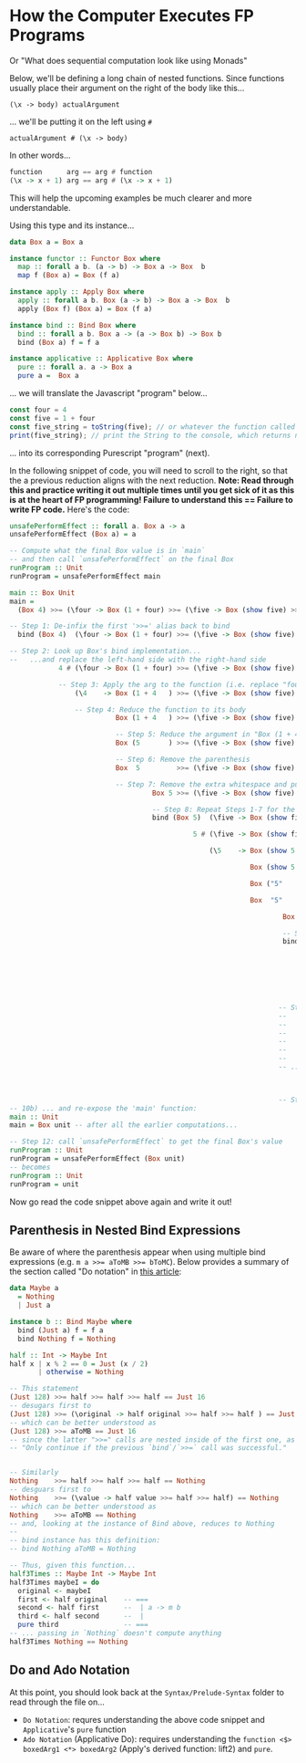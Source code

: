 # How the Computer Executes FP Programs

Or "What does sequential computation look like using Monads"

Below, we'll be defining a long chain of nested functions. Since functions usually place their argument on the right of the body like this...
```
(\x -> body) actualArgument
```
... we'll be putting it on the left using `#`
```
actualArgument # (\x -> body)
```
In other words...
```purescript
function      arg == arg # function
(\x -> x + 1) arg == arg # (\x -> x + 1)
```
This will help the upcoming examples be much clearer and more understandable.

Using this type and its instance...
```purescript
data Box a = Box a

instance functor :: Functor Box where
  map :: forall a b. (a -> b) -> Box a -> Box  b
  map f (Box a) = Box (f a)

instance apply :: Apply Box where
  apply :: forall a b. Box (a -> b) -> Box a -> Box  b
  apply (Box f) (Box a) = Box (f a)

instance bind :: Bind Box where
  bind :: forall a b. Box a -> (a -> Box b) -> Box b
  bind (Box a) f = f a

instance applicative :: Applicative Box where
  pure :: forall a. a -> Box a
  pure a =  Box a
```
... we will translate the Javascript "program" below...
```javascript
const four = 4
const five = 1 + four
const five_string = toString(five); // or whatever the function called
print(five_string); // print the String to the console, which returns nothing
```
... into its corresponding Purescript "program" (next).

In the following snippet of code, you will need to scroll to the right, so that the a previous reduction aligns with the next reduction. **Note: Read through this and practice writing it out multiple times until you get sick of it as this is at the heart of FP programming! Failure to understand this == Failure to write FP code.** Here's the code:
```purescript
unsafePerformEffect :: forall a. Box a -> a
unsafePerformEffect (Box a) = a

-- Compute what the final Box value is in `main`
-- and then call `unsafePerformEffect` on the final Box
runProgram :: Unit
runProgram = unsafePerformEffect main

main :: Box Unit
main =
  (Box 4) >>= (\four -> Box (1 + four) >>= (\five -> Box (show five) >>= (\five_string -> print five_string)))

-- Step 1: De-infix the first '>>=' alias back to bind
  bind (Box 4)  (\four -> Box (1 + four) >>= (\five -> Box (show five) >>= (\five_string -> print five_string)))

-- Step 2: Look up Box's bind implementation...
--   ...and replace the left-hand side with the right-hand side
            4 # (\four -> Box (1 + four) >>= (\five -> Box (show five) >>= (\five_string -> print five_string)))

            -- Step 3: Apply the arg to the function (i.e. replace "four" with 4)
                (\4    -> Box (1 + 4   ) >>= (\five -> Box (show five) >>= (\five_string -> print five_string)))

                -- Step 4: Reduce the function to its body
                          Box (1 + 4   ) >>= (\five -> Box (show five) >>= (\five_string -> print five_string))

                          -- Step 5: Reduce the argument in "Box (1 + 4)" to "Box 5"
                          Box (5       ) >>= (\five -> Box (show five) >>= (\five_string -> print five_string))

                          -- Step 6: Remove the parenthesis
                          Box  5         >>= (\five -> Box (show five) >>= (\five_string -> print five_string))

                          -- Step 7: Remove the extra whitespace and push right
                                   Box 5 >>= (\five -> Box (show five) >>= (\five_string -> print five_string))

                                   -- Step 8: Repeat Steps 1-7 for the next ">>="
                                   bind (Box 5)  (\five -> Box (show five) >>= (\five_string -> print five_string))

                                             5 # (\five -> Box (show five) >>= (\five_string -> print five_string))

                                                 (\5    -> Box (show 5   ) >>= (\five_string -> print five_string))

                                                           Box (show 5   ) >>= (\five_string -> print five_string)

                                                           Box ("5"      ) >>= (\five_string -> print five_string)

                                                           Box  "5"        >>= (\five_string -> print five_string)

                                                                   Box "5" >>= (\five_string -> print five_string)

                                                                   -- Step 8: Repeat Steps 1-6 for the next ">>="
                                                                   bind (Box "5")  (\five_string -> print five_string)

                                                                             "5" # (\five_string -> print five_string)

                                                                                   (\"5"         -> print "5")

                                                                                                    print "5"

                                                                  -- Step 9: Look up `print`'s definition
                                                                  --
                                                                  --   print :: forall a. a -> Box Unit
                                                                  --   print a =
                                                                  --      -- Assume that 'a' is printed to the console
                                                                  --      Box unit
                                                                  --
                                                                  -- ... and replace the LHS with RHS

                                                                                                     Box unit

                                                                  -- Step 10a: Shift everything to the left again
-- 10b) ... and re-expose the 'main' function:
main :: Unit
main = Box unit -- after all the earlier computations...

-- Step 12: call `unsafePerformEffect` to get the final Box's value
runProgram :: Unit
runProgram = unsafePerformEffect (Box unit)
-- becomes
runProgram :: Unit
runProgram = unit
```

Now go read the code snippet above again and write it out!

## Parenthesis in Nested Bind Expressions

Be aware of where the parenthesis appear when using multiple bind expressions (e.g. `m a >>= aToMB >>= bToMC`). Below provides a summary of the section called "Do notation" in [this article](https://sras.me/haskell/miscellaneous-enlightenments.html):
```purescript
data Maybe a
  = Nothing
  | Just a

instance b :: Bind Maybe where
  bind (Just a) f = f a
  bind Nothing f = Nothing

half :: Int -> Maybe Int
half x | x % 2 == 0 = Just (x / 2)
       | otherwise = Nothing

-- This statement
(Just 128) >>= half >>= half >>= half == Just 16
-- desugars first to
(Just 128) >>= (\original -> half original >>= half >>= half ) == Just 16
-- which can be better understood as
(Just 128) >>= aToMB == Just 16
-- since the latter ">>=" calls are nested inside of the first one, as in
-- "Only continue if the previous `bind`/`>>=` call was successful."


-- Similarly
Nothing    >>= half >>= half >>= half == Nothing
-- desguars first to
Nothing    >>= (\value -> half value >>= half >>= half) == Nothing
-- which can be better understood as
Nothing    >>= aToMB == Nothing
-- and, looking at the instance of Bind above, reduces to Nothing
--
-- bind instance has this definition:
-- bind Nothing aToMB = Nothing

-- Thus, given this function...
half3Times :: Maybe Int -> Maybe Int
half3Times maybeI = do
  original <- maybeI
  first <- half original    -- ===
  second <- half first      --  | a -> m b
  third <- half second      --  |
  pure third                -- ===
-- ... passing in `Nothing` doesn't compute anything
half3Times Nothing == Nothing
```

## Do and Ado Notation

At this point, you should look back at the `Syntax/Prelude-Syntax` folder to read through the file on...
- `Do Notation`: requres understanding the above code snippet and `Applicative`'s `pure` function
- `Ado Notation` (Applicative Do): requires understanding the `function <$> boxedArg1 <*> boxedArg2` (Apply's derived function: lift2) and `pure`.
